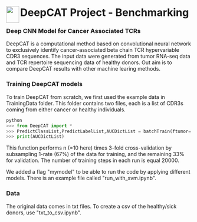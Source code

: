 # DeepCAT Project - Benchmarking <img  align="left" src="https://github.com/s175573/DeepCAT/blob/master/Figures/Cat.png" width="35" height="45" > 

### Deep CNN Model for Cancer Associated TCRs

DeepCAT is a computational method based on convolutional neural network to exclusively identify cancer-associated beta chain TCR hypervariable CDR3 sequences. The input data were generated from tumor RNA-seq data and TCR repertoire sequencing data of healthy donors.
Out aim is to compare DeepCAT results with other machine learing methods. 


### Training DeepCAT models

To train DeepCAT from scratch, we first used the example data in TrainingData folder.
This folder contains two files, each is a list of CDR3s coming from either cancer or healthy individuals.



```python
python
>>> from DeepCAT import *
>>> PredictClassList,PredictLabelList,AUCDictList = batchTrain(ftumor='TrainingData/TumorCDR3.txt',n=10, feval_tumor='TrainingData/TumorCDR3_test.txt', feval_normal='TrainingData/NormalCDR3_test.txt', STEPs=20000, rate=0.33, fnormal='TrainingData/NormalCDR3.txt', mymodel=False)
>>> print(AUCDictList)
```
This function performs n (=10 here) times 3-fold cross-validation by subsampling 1-rate (67%) of the data for training, and the remaining 33% for validation. The number of training steps in each run is equal 20000.

We added a flag "mymodel" to be able to run the code by applying different models. There is an example file called "run_with_svm.ipynb".

### Data
The original data comes in txt files. To create a csv of the healthy/sick donors, use "txt_to_csv.ipynb".

